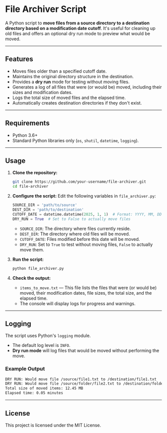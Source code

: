 # File Archiver Script

A Python script to **move files from a source directory to a destination directory based on a modification date cutoff**. It's useful for cleaning up old files and offers an optional dry run mode to preview what would be moved.

-----

## Features

  - Moves files older than a specified cutoff date.
  - Maintains the original directory structure in the destination.
  - Provides a **dry run** mode for testing without moving files.
  - Generates a log of all files that were (or would be) moved, including their sizes and modification dates.
  - Logs the total size of moved files and the elapsed time.
  - Automatically creates destination directories if they don't exist.

-----

## Requirements

  - Python 3.6+
  - Standard Python libraries only (`os`, `shutil`, `datetime`, `logging`).

-----

## Usage

1.  **Clone the repository:**

    ```bash
    git clone https://github.com/your-username/file-archiver.git
    cd file-archiver
    ```

2.  **Configure the script:**
    Edit the following variables in `file_archiver.py`:

    ```python
    SOURCE_DIR = 'path/to/source'
    DEST_DIR = 'path/to/destination'
    CUTOFF_DATE = datetime.datetime(2025, 1, 1)  # Format: YYYY, MM, DD
    DRY_RUN = True  # Set to False to actually move files
    ```

      - `SOURCE_DIR`: The directory where files currently reside.
      - `DEST_DIR`: The directory where old files will be moved.
      - `CUTOFF_DATE`: Files modified before this date will be moved.
      - `DRY_RUN`: Set to `True` to test without moving files, `False` to actually move them.

3.  **Run the script:**

    ```bash
    python file_archiver.py
    ```

4.  **Check the output:**

      - `items_to_move.txt` — This file lists the files that were (or would be) moved, their modification dates, file sizes, the total size, and the elapsed time.
      - The console will display logs for progress and warnings.

-----

## Logging

The script uses Python's `logging` module.

  - The default log level is `INFO`.
  - **Dry run mode** will log files that would be moved without performing the move.

### Example Output

```bash
DRY RUN: Would move file /source/file1.txt to /destination/file1.txt
DRY RUN: Would move file /source/folder/file2.txt to /destination/folder/file2.txt
Total size of moved items: 12.45 MB
Elapsed time: 0.05 minutes
```

-----

## License

This project is licensed under the MIT License.
